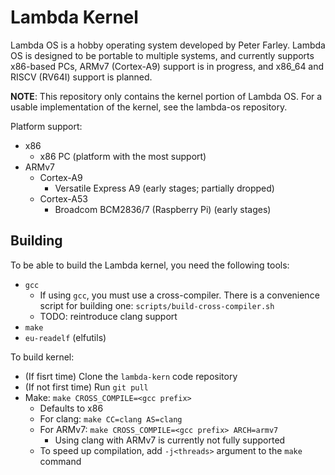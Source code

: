 Lambda Kernel
=============

Lambda OS is a hobby operating system developed by Peter Farley. Lambda OS
is designed to be portable to multiple systems, and currently supports
x86-based PCs, ARMv7 (Cortex-A9) support is in progress, and x86_64 and RISCV
(RV64I) support is planned.

**NOTE**: This repository only contains the kernel portion of Lambda OS. For a
usable implementation of the kernel, see the lambda-os repository.

Platform support:
  - x86
     - x86 PC (platform with the most support)
  - ARMv7
     - Cortex-A9
        - Versatile Express A9 (early stages; partially dropped)
     - Cortex-A53
        - Broadcom BCM2836/7 (Raspberry Pi) (early stages)

Building
--------

To be able to build the Lambda kernel, you need the following tools:
  - `gcc`
    - If using `gcc`, you must use a cross-compiler. There is a convenience script for building one: `scripts/build-cross-compiler.sh`
    - TODO: reintroduce clang support
  - `make`
  - `eu-readelf` (elfutils)


To build kernel:
  - (If fisrt time) Clone the `lambda-kern` code repository
  - (If not first time) Run `git pull`
  - Make: `make CROSS_COMPILE=<gcc prefix>`
     - Defaults to x86
     - For clang: `make CC=clang AS=clang`
     - For ARMv7: `make CROSS_COMPILE=<gcc prefix> ARCH=armv7`
        - Using clang with ARMv7 is currently not fully supported
     - To speed up compilation, add `-j<threads>` argument to the `make` command
